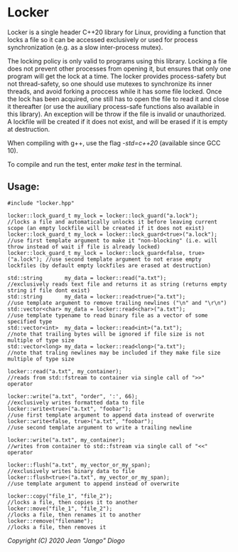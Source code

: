 # Locker

Locker is a single header C++20 library for Linux, providing a function that locks a file so it can be accessed exclusively or used for process synchronization (e.g. as a slow inter-process mutex).

The locking policy is only valid to programs using this library. Locking a file does not prevent other processes from opening it, but ensures that only one program will get the lock at a time. The locker provides process-safety but not thread-safety, so one should use mutexes to synchronize its inner threads, and avoid forking a proccess while it has some file locked. Once the lock has been acquired, one still has to open the file to read it and close it thereafter (or use the auxiliary process-safe functions also available in this library). An exception will be throw if the file is invalid or unauthorized. A lockfile will be created if it does not exist, and will be erased if it is empty at destruction.

When compiling with g++, use the flag *-std=c++20* (available since GCC 10).

To compile and run the test, enter *make test* in the terminal.

## Usage:
```
#include "locker.hpp"

locker::lock_guard_t my_lock = locker::lock_guard("a.lock");              //locks a file and automatically unlocks it before leaving current scope (an empty lockfile will be created if it does not exist)
locker::lock_guard_t my_lock = locker::lock_guard<true>("a.lock");        //use first template argument to make it "non-blocking" (i.e. will throw instead of wait if file is already locked)
locker::lock_guard_t my_lock = locker::lock_guard<false, true>("a.lock"); //use second template argument to not erase empty lockfiles (by default empty lockfiles are erased at destruction)

std::string       my_data = locker::read("a.txt");                        //exclusively reads text file and returns it as string (returns empty string if file dont exist)
std::string       my_data = locker::read<true>("a.txt");                  //use template argument to remove trailing newlines ("\n" and "\r\n")
std::vector<char> my_data = locker::read<char>("a.txt");                  //use template typename to read binary file as a vector of some specified type
std::vector<int>  my_data = locker::read<int>("a.txt");                   //note that trailing bytes will be ignored if file size is not multiple of type size
std::vector<long> my_data = locker::read<long>("a.txt");                  //note that traling newlines may be included if they make file size multiple of type size

locker::read("a.txt", my_container);                                      //reads from std::fstream to container via single call of ">>" operator

locker::write("a.txt", "order", ':', 66);                                 //exclusively writes formatted data to file
locker::write<true>("a.txt", "foobar");                                   //use first template argument to append data instead of overwrite
locker::write<false, true>("a.txt", "foobar");                            //use second template argument to write a trailing newline

locker::write("a.txt", my_container);                                     //writes from container to std::fstream via single call of "<<" operator

locker::flush("a.txt", my_vector_or_my_span);                             //exclusively writes binary data to file
locker::flush<true>("a.txt", my_vector_or_my_span);                       //use template argument to append instead of overwrite

locker::copy("file_1", "file_2");                                         //locks a file, then copies it to another
locker::move("file_1", "file_2");                                         //locks a file, then renames it to another
locker::remove("filename");                                               //locks a file, then removes it
```
*Copyright (C) 2020 Jean "Jango" Diogo*
